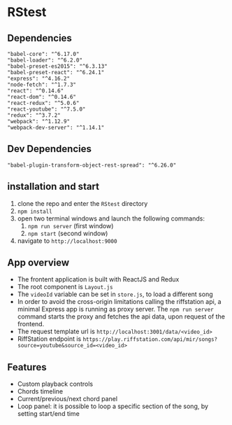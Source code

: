 # RStest

## Dependencies ##

    "babel-core": "^6.17.0"
    "babel-loader": "^6.2.0"
    "babel-preset-es2015": "^6.3.13"
    "babel-preset-react": "^6.24.1"
    "express": "^4.16.2"
    "node-fetch": "^1.7.3"
    "react": "^0.14.6"
    "react-dom": "^0.14.6"
    "react-redux": "^5.0.6"
    "react-youtube": "^7.5.0"
    "redux": "^3.7.2"
    "webpack": "^1.12.9"
    "webpack-dev-server": "^1.14.1"
  
## Dev Dependencies ##
    "babel-plugin-transform-object-rest-spread": "^6.26.0"
  
  
  ## installation and start ##
  1. clone the repo and enter the `RStest` directory
  2. `npm install`
  3. open two terminal windows and launch the following commands:
        1. `npm run server`   (first window)
        2. `npm start`        (second window)
  4. navigate to `http://localhost:9000`


## App overview ##
* The frontent application is built with ReactJS and Redux
* The root component is `Layout.js`
* The `videoId` variable can be set in `store.js`, to load a different song
* In order to avoid the cross-origin limitations calling the riffstation api, a minimal Express app is running as proxy server. The `npm run server` command starts the proxy and fetches the api data, upon request of the frontend.
* The request template url is `http://localhost:3001/data/<video_id>`
* RiffStation endpoint is `https://play.riffstation.com/api/mir/songs?source=youtube&source_id=<video_id>`

## Features ##
* Custom playback controls
* Chords timeline
* Current/previous/next chord panel
* Loop panel: it is possible to loop a specific section of the song, by setting start/end time
